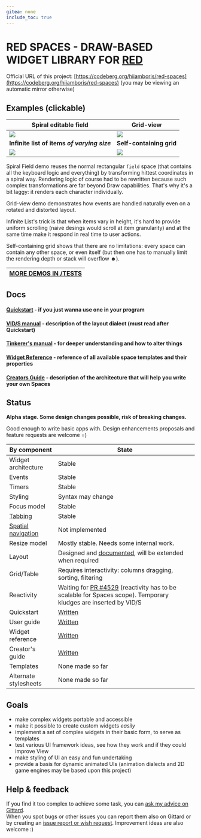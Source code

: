 ```yaml
---
gitea: none
include_toc: true
---
```


# RED SPACES - DRAW-BASED WIDGET LIBRARY FOR [RED](http://red-lang.org/)

Official URL of this project: [https://codeberg.org/hiiamboris/red-spaces](https://codeberg.org/hiiamboris/red-spaces) (you may be viewing an automatic mirror otherwise)

## Examples (clickable)

| Spiral editable field | Grid-view |
|---|---|
| ![](https://codeberg.org/hiiamboris/media/raw/branch/master/spaces/demo-spiral-field.gif) | ![](https://codeberg.org/hiiamboris/media/raw/branch/master/spaces/demo-grid-view.gif) |
|  **Infinite list of items *of varying size*** | **Self-containing grid** |
| ![](https://codeberg.org/hiiamboris/media/raw/branch/master/spaces/demo-infinite-list.gif) | ![](https://codeberg.org/hiiamboris/media/raw/branch/master/spaces/demo-self-containing-grid.gif) |

Spiral Field demo reuses the normal rectangular `field` space (that contains all the keyboard logic and everything) by transforming hittest coordinates in a spiral way. Rendering logic of course had to be rewritten because such complex transformations are far beyond Draw capabilities. That's why it's a bit laggy: it renders each character individually.

Grid-view demo demonstrates how events are handled naturally even on a rotated and distorted layout.

Infinite List's trick is that when items vary in height, it's hard to provide uniform scrolling (naive desings would scroll at item granularity) and at the same time make it respond in real time to user actions.

Self-containing grid shows that there are no limitations: every space can contain any other space, or even itself (but then one has to manually limit the rendering depth or stack will overflow ☻).

| [MORE DEMOS IN /TESTS](tests/) |
| :-: |

## Docs

#### [Quickstart](quickstart.md) - if you just wanna use one in your program
#### [VID/S manual](vids.md) - description of the layout dialect (must read after Quickstart)
#### [Tinkerer's manual](manual.md) - for deeper understanding and how to alter things
#### [Widget Reference](reference.md) - reference of all available space templates and their properties
#### [Creators Guide](creators.md) - description of the architecture that will help you write your own Spaces


## Status

**Alpha stage. Some design changes possible, risk of breaking changes.**

Good enough to write basic apps with. Design enhancements proposals and feature requests are welcome =)

| By component | State |
| --- | --- |
| Widget architecture | Stable |
| Events | Stable |
| Timers | Stable |
| Styling | Syntax may change |
| Focus model | Stable |
| [Tabbing](https://en.wikipedia.org/wiki/Tabbing_navigation) | Stable |
| [Spatial navigation](https://en.wikipedia.org/wiki/Spatial_navigation) | Not implemented |
| Resize model | Mostly stable. Needs some internal work. |
| Layout | Designed and [documented](vids.md), will be extended when required |
| Grid/Table | Requires interactivity: columns dragging, sorting, filtering |
| Reactivity | Waiting for [PR #4529](https://github.com/red/red/pull/4529) (reactivity has to be scalable for Spaces scope). Temporary kludges are inserted by VID/S |
| Quickstart | [Written](quickstart.md) |
| User guide | [Written](manual.md) |
| Widget reference | [Written](reference.md) |
| Creator's guide | [Written](creators.md) |
| Templates | None made so far |
| Alternate stylesheets | None made so far |


## Goals

- make complex widgets portable and accessible
- make it possible to create custom widgets *easily*
- implement a set of complex widgets in their basic form, to serve as templates
- test various UI framework ideas, see how they work and if they could improve View
- make styling of UI an easy and fun undertaking
- provide a basis for dynamic animated UIs (animation dialects and 2D game engines may be based upon this project)


## Help & feedback

If you find it too complex to achieve some task, you can [ask my advice on Gittard](https://gitter.im/hiiamboris).\
When you spot bugs or other issues you can report them also on Gittard or by creating an [issue report or wish request](https://codeberg.org/hiiamboris/red-spaces/issues/new). Improvement ideas are also welcome :)

